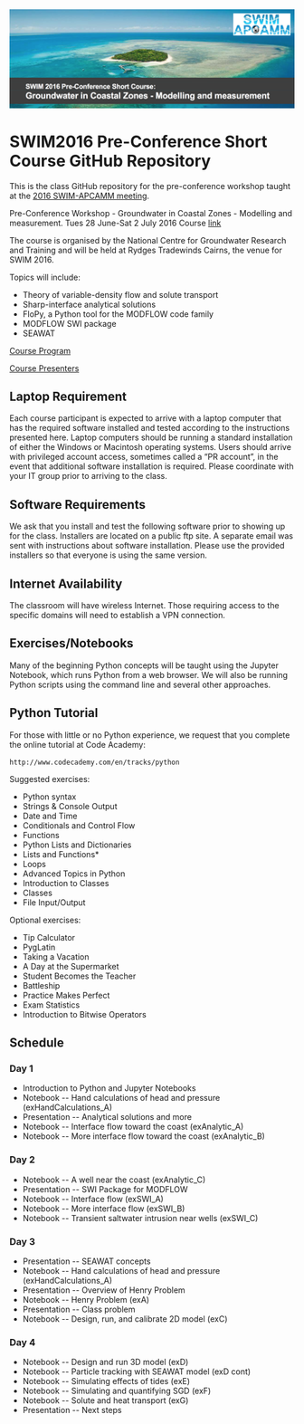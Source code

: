 <img src="./notebooks/img/header.png" alt="SWIM2016Course" style="width:50;height:20">

# SWIM2016 Pre-Conference Short Course GitHub Repository

This is the class GitHub repository for the pre-conference workshop taught at the [2016 SWIM-APCAMM meeting](http://www.plevin.com.au/swim2016/index.html).

Pre-Conference Workshop - Groundwater in Coastal Zones - Modelling and measurement.
Tues 28 June-Sat 2 July 2016
Course [link](http://www.groundwater.com.au/events/1109)

The course is organised by the National Centre for Groundwater Research and Training and will be held at Rydges Tradewinds Cairns, the venue for SWIM 2016.

Topics will include:
* Theory of variable-density flow and solute transport
* Sharp-interface analytical solutions
* FloPy, a Python tool for the MODFLOW code family
* MODFLOW SWI package
* SEAWAT

[Course Program](http://groundwater.com.au/documents/groundwater-modelling-in-coastal-zones-program.pdf)

[Course Presenters](http://groundwater.com.au/documents/swim-course-2016-presenter-biographies--2.pdf)

## Laptop Requirement
Each course participant is expected to arrive with a laptop computer that has the required software installed and tested according to the instructions presented here.  Laptop computers should be running a standard installation of either the Windows or Macintosh operating systems. Users should arrive with privileged account access, sometimes called a “PR account”, in the event that additional software installation is required.  Please coordinate with your IT group prior to arriving to the class.

## Software Requirements
We ask that you install and test the following software prior to showing up for the class.  Installers are located on a public ftp site.  A separate email was sent with instructions about software installation.  Please use the provided installers so that everyone is using the same version.

## Internet Availability
The classroom will have wireless Internet.  Those requiring access to the specific domains will need to establish a VPN connection.

## Exercises/Notebooks
Many of the beginning Python concepts will be taught using the Jupyter Notebook, which runs Python from a web browser.  We will also be running Python scripts using the command line and several other approaches.  

## Python Tutorial
For those with little or no Python experience, we request that you complete the online tutorial at Code Academy:
 
    http://www.codecademy.com/en/tracks/python
 
Suggested exercises:
* Python syntax
* Strings & Console Output
* Date and Time
* Conditionals and Control Flow
* Functions
* Python Lists and Dictionaries
* Lists and Functions*
* Loops
* Advanced Topics in Python
* Introduction to Classes
* Classes
* File Input/Output
 
Optional exercises:
* Tip Calculator
* PygLatin
* Taking a Vacation
* A Day at the Supermarket
* Student Becomes the Teacher
* Battleship
* Practice Makes Perfect
* Exam Statistics
* Introduction to Bitwise Operators

## Schedule

### Day 1
* Introduction to Python and Jupyter Notebooks
* Notebook -- Hand calculations of head and pressure (exHandCalculations_A)
* Presentation -- Analytical solutions and more
* Notebook -- Interface flow toward the coast (exAnalytic_A)
* Notebook -- More interface flow toward the coast (exAnalytic_B)

### Day 2
* Notebook -- A well near the coast (exAnalytic_C)
* Presentation -- SWI Package for MODFLOW
* Notebook -- Interface flow (exSWI_A)
* Notebook -- More interface flow (exSWI_B)
* Notebook -- Transient saltwater intrusion near wells (exSWI_C)

### Day 3
* Presentation -- SEAWAT concepts
* Notebook -- Hand calculations of head and pressure (exHandCalculations_A)
* Presentation -- Overview of Henry Problem
* Notebook -- Henry Problem (exA)
* Presentation -- Class problem
* Notebook -- Design, run, and calibrate 2D model (exC)

### Day 4
* Notebook -- Design and run 3D model (exD)
* Notebook -- Particle tracking with SEAWAT model (exD cont)
* Notebook -- Simulating effects of tides (exE)
* Notebook -- Simulating and quantifying SGD (exF)
* Notebook -- Solute and heat transport (exG)
* Presentation -- Next steps

